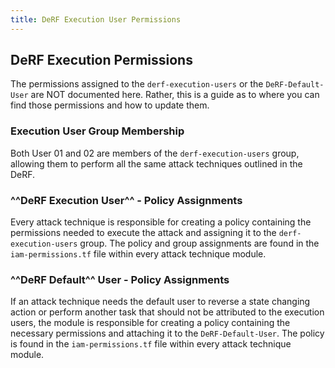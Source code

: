 ```yaml
---
title: DeRF Execution User Permissions
---
```



## DeRF Execution Permissions
The permissions assigned to the `derf-execution-users` or the `DeRF-Default-User` are NOT documented here.  Rather, this is a guide as to where you can find those permissions and how to update them.

### Execution User Group Membership
Both User 01 and 02 are members of the `derf-execution-users` group, allowing them to perform all the same attack techniques outlined in the DeRF.

### ^^DeRF Execution User^^ - Policy Assignments
Every attack technique is responsible for creating a policy containing the permissions needed to execute the attack and assigning it to the  `derf-execution-users` group.
The policy and group assignments are found in the `iam-permissions.tf` file within every attack technique module.   

### ^^DeRF Default^^ User - Policy Assignments
If an attack technique needs the default user to reverse a state changing action or perform another task that should not be attributed to the execution users, the module is responsible for creating a policy containing the necessary permissions and attaching it to the `DeRF-Default-User`.
The policy is found in the `iam-permissions.tf` file within every attack technique module.  
